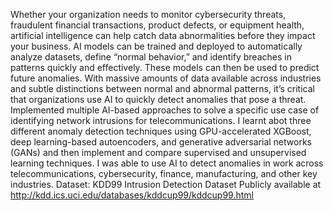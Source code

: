 Whether your organization needs to monitor cybersecurity threats, fraudulent financial transactions, product defects, or equipment health, artificial intelligence can help catch data abnormalities before they impact your business. AI models can be trained and deployed to automatically analyze datasets, define “normal behavior,” and identify breaches in patterns quickly and effectively. These models can then be used to predict future anomalies. With massive amounts of data available across industries and subtle distinctions between normal and abnormal patterns, it’s critical that organizations use AI to quickly detect anomalies that pose a threat.
Implemented multiple AI-based approaches to solve a specific use case of identifying network intrusions for telecommunications. I learnt abot three different anomaly detection techniques using GPU-accelerated XGBoost, deep learning-based autoencoders, and generative adversarial networks (GANs) and then implement and compare supervised and unsupervised learning techniques. I was able to use AI to detect anomalies in  work across telecommunications, cybersecurity, finance, manufacturing, and other key industries.
Dataset: KDD99 Intrusion Detection Dataset
Publicly available at http://kdd.ics.uci.edu/databases/kddcup99/kddcup99.html


